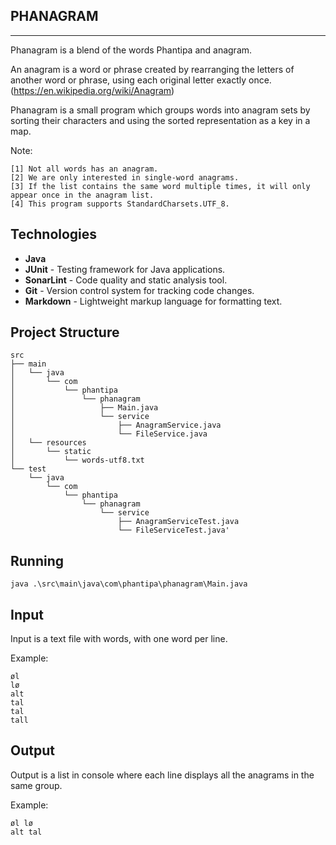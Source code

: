 PHANAGRAM
-
---
Phanagram is a blend of the words Phantipa and anagram.

An anagram is a word or phrase created by rearranging the letters of another word or phrase, using each original letter exactly once.(https://en.wikipedia.org/wiki/Anagram)

Phanagram is a small program which groups words into anagram sets by sorting their characters and using the sorted representation as a key in a map.

Note:

    [1] Not all words has an anagram.
    [2] We are only interested in single-word anagrams.
    [3] If the list contains the same word multiple times, it will only appear once in the anagram list.
    [4] This program supports StandardCharsets.UTF_8.

Technologies
-
* **Java**
* **JUnit** - Testing framework for Java applications.
* **SonarLint** - Code quality and static analysis tool.
* **Git** - Version control system for tracking code changes.
* **Markdown** - Lightweight markup language for formatting text.

  
Project Structure
-

    src
    ├── main
    │   └── java
    │       └── com
    │           └── phantipa
    │               └── phanagram
    │                   ├── Main.java
    │                   └── service
    │                       ├── AnagramService.java
    │                       └── FileService.java
    │   └── resources
    │       └── static
    │           └── words-utf8.txt
    └── test
        └── java
            └── com
                └── phantipa
                    └── phanagram
                        └── service
                            ├── AnagramServiceTest.java
                            └── FileServiceTest.java'

Running
-
    java .\src\main\java\com\phantipa\phanagram\Main.java


Input
-
Input is a text file with words, with one word per line.

Example:

    øl
    lø
    alt
    tal
    tal
    tall

Output
-
Output is a list in console where each line displays all the anagrams in the same group.

Example:

    øl lø
    alt tal